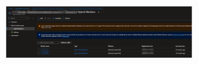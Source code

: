 [comment]: <> (Images for this page will be tagged with "AutomationAccounts-01")
![Hybrid Worker UI](https://raw.githubusercontent.com/IrgendwasMitSchnittlauch/Blog/main/Attachments/AutomationAccounts-01-01.png)
